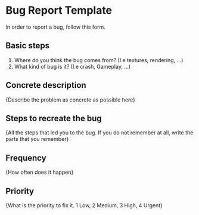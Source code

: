 # Bug Report Template

In order to report a bug, follow this form.

## Basic steps
1. Where do you think the bug comes from? (I.e textures, rendering, ...)
2. What kind of bug is it? (I.e crash, Gameplay, ...)

## Concrete description
{Describe the problem as concrete as possible here}

## Steps to recreate the bug
{All the steps that led you to the bug. If you do not remember at all, write the parts that you remember}

## Frequency
{How often does it happen}

## Priority
{What is the priority to fix it. 1 Low, 2 Medium, 3 High, 4 Urgent}
